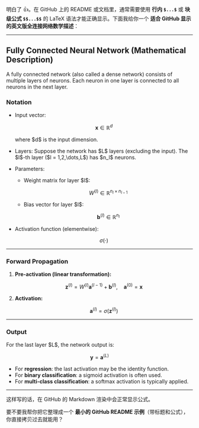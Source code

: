 明白了 👍。在 GitHub 上的 README 或文档里，通常需要使用 **行内 `$...$`** 或 **块级公式 `$$...$$`** 的 LaTeX 语法才能正确显示。下面我给你一个 **适合 GitHub 显示的英文版全连接网络数学描述**：

---

## Fully Connected Neural Network (Mathematical Description)

A fully connected network (also called a dense network) consists of multiple layers of neurons. Each neuron in one layer is connected to all neurons in the next layer.

### Notation

* Input vector:

  $$
  \mathbf{x} \in \mathbb{R}^{d}
  $$

  where \$d\$ is the input dimension.

* Layers:
  Suppose the network has \$L\$ layers (excluding the input).
  The \$l\$-th layer (\$l = 1,2,\dots,L\$) has \$n\_l\$ neurons.

* Parameters:

  * Weight matrix for layer \$l\$:

    $$
    W^{(l)} \in \mathbb{R}^{n_l \times n_{l-1}}
    $$
  * Bias vector for layer \$l\$:

    $$
    \mathbf{b}^{(l)} \in \mathbb{R}^{n_l}
    $$

* Activation function (elementwise):

  $$
  \sigma(\cdot)
  $$

---

### Forward Propagation

1. **Pre-activation (linear transformation):**

   $$
   \mathbf{z}^{(l)} = W^{(l)} \mathbf{a}^{(l-1)} + \mathbf{b}^{(l)}, \quad \mathbf{a}^{(0)} = \mathbf{x}
   $$

2. **Activation:**

   $$
   \mathbf{a}^{(l)} = \sigma(\mathbf{z}^{(l)})
   $$

---

### Output

For the last layer \$L\$, the network output is:

$$
\mathbf{y} = \mathbf{a}^{(L)}
$$

* For **regression**: the last activation may be the identity function.
* For **binary classification**: a sigmoid activation is often used.
* For **multi-class classification**: a softmax activation is typically applied.

---

这样写的话，在 GitHub 的 Markdown 渲染中会正常显示公式。

要不要我帮你把它整理成一个 **最小的 GitHub README 示例**（带标题和公式），你直接拷贝过去就能用？
